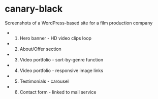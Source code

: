 # canary-black
Screenshots of a WordPress-based site for a film production company

* 1. Hero banner - HD video clips loop
* 2. About/Offer section
* 3. Video portfolio - sort-by-genre function
* 4. Video portfolio - responsive image links
* 5. Testimonials - carousel
* 6. Contact form - linked to mail service

